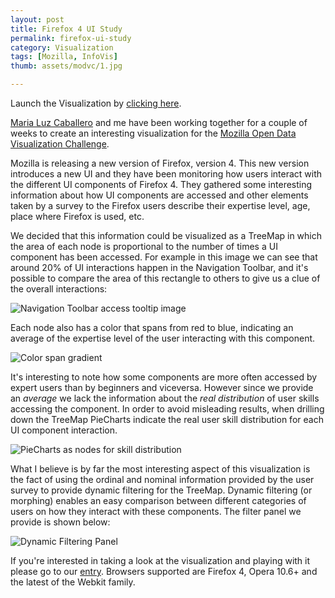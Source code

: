 ```yaml
---
layout: post
title: Firefox 4 UI Study
permalink: firefox-ui-study
category: Visualization
tags: [Mozilla, InfoVis]
thumb: assets/modvc/1.jpg

---
```


Launch the Visualization by [clicking here](http://blog.thejit.org/assets/modvc/pilot/pilot.html).

[Maria Luz Caballero](http://uxnerd.com/) and me have been working together for a couple of
weeks to create an interesting visualization for the
[Mozilla Open Data Visualization Challenge](http://design-challenge.mozillalabs.com/open-data/OpenDataCompetition/).

Mozilla is releasing a new version of Firefox, version 4. This new version introduces
a new UI and they have been monitoring how users interact with
the different UI components of Firefox 4. They gathered some
interesting information about how UI components are accessed
and other elements taken by a survey to the Firefox users describe their expertise level, age, place where Firefox is used, etc.

We decided that this information could be visualized as a TreeMap in which the area of each node is proportional to the number of times a UI component has been accessed. For example in this
image we can see that around 20% of UI interactions happen in the Navigation Toolbar, and it's possible to compare the area of this rectangle to others to give us a clue of the overall interactions:

![Navigation Toolbar access tooltip image](/assets/modvc/tm1.png)

Each node also has a color that spans from red to blue, indicating an average of the expertise level of the user interacting with this component.

![Color span gradient](/assets/modvc/tm2.png)

It's interesting to note how some components are more often accessed by expert users than by beginners and viceversa. However since we provide an *average* we lack
the information about the *real distribution* of user skills accessing the component. In order to avoid misleading results, when drilling down the TreeMap
PieCharts indicate the real user skill distribution for each UI component interaction.

![PieCharts as nodes for skill distribution](/assets/modvc/tm3.png)

What I believe is by far the most interesting aspect of this visualization is the fact of using the ordinal and nominal information provided by the user survey
to provide dynamic filtering for the TreeMap. Dynamic filtering (or morphing) enables an easy comparison between different categories of users on how they interact with
these components. The filter panel we provide is shown below:

![Dynamic Filtering Panel](/assets/modvc/tm4.png)

If you're interested in taking a look at the visualization and playing with it please go to our [entry](http://blog.thejit.org/assets/modvc/pilot/pilot.html).
Browsers supported are Firefox 4, Opera 10.6+ and the latest of the Webkit family.

